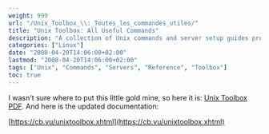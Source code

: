 ```yaml
---
weight: 999
url: "/Unix_Toolbox_\\:_Toutes_les_commandes_utiles/"
title: "Unix Toolbox: All Useful Commands"
description: "A collection of Unix commands and server setup guides providing comprehensive reference for system administrators."
categories: ["Linux"]
date: "2008-04-20T14:06:00+02:00"
lastmod: "2008-04-20T14:06:00+02:00"
tags: ["Unix", "Commands", "Servers", "Reference", "Toolbox"]
toc: true
---
```


I wasn't sure where to put this little gold mine, so here it is: [Unix Toolbox PDF](/pdf/unixtoolbox.pdf). And here is the updated documentation:

[https://cb.vu/unixtoolbox.xhtml](https://cb.vu/unixtoolbox.xhtml)
